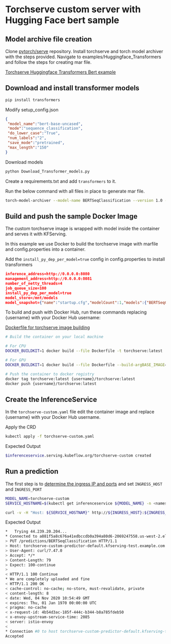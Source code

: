 # Torchserve custom server with Hugging Face bert sample

## Model archive file creation

Clone [pytorch/serve](https://github.com/pytorch/serve) repository. Install torchserve and torch model archiver with the steps provided. Navigate to examples/Huggingface_Transformers and follow the steps for creating mar file.

[Torchserve Huggingface Transformers Bert example](https://github.com/pytorch/serve/tree/master/examples/Huggingface_Transformers)

## Download and install transformer models

```bash
pip install transformers
```

Modify setup_config.json

```json
{
 "model_name":"bert-base-uncased",
 "mode":"sequence_classification",
 "do_lower_case":"True",
 "num_labels":"2",
 "save_mode":"pretrained",
 "max_length":"150"
}
```

Download models

```bash
python Download_Transformer_models.py
```

Create a requirements.txt and add `transformers` to it.

Run the below command with all files in place to generate mar file.

```bash
torch-model-archiver --model-name BERTSeqClassification --version 1.0 --serialized-file Transformer_model/pytorch_model.bin --handler ./Transformer_handler_generalized.py --extra-files "Transformer_model/config.json,./setup_config.json,./Seq_classification_artifacts/index_to_name.json" -r requirements.txt
```

## Build and push the sample Docker Image

The custom torchserve image is wrapped with model inside the container and serves it with KFServing.

In this example we use Docker to build the torchserve image with marfile and config.properties into a container.

Add the `install_py_dep_per_model=true` config in config.properties to install transformers


```json
inference_address=http://0.0.0.0:8080
management_address=http://0.0.0.0:8081
number_of_netty_threads=4
job_queue_size=100
install_py_dep_per_model=true
model_store=/mnt/models
model_snapshot={"name":"startup.cfg","modelCount":1,"models":{"BERTSeqClassification":{"1.0":{"defaultVersion":true,"marName":"BERTSeqClassification.mar","minWorkers":1,"maxWorkers":5,"batchSize":1,"maxBatchDelay":5000,"responseTimeout":120}}}}
```

To build and push with Docker Hub, run these commands replacing {username} with your Docker Hub username:

[Dockerfile for torchserve image building](https://github.com/pytorch/serve/blob/master/docker/Dockerfile)


```bash
# Build the container on your local machine

# For CPU
DOCKER_BUILDKIT=1 docker build --file Dockerfile -t torchserve:latest .

# For GPU
DOCKER_BUILDKIT=1 docker build --file Dockerfile --build-argBASE_IMAGE=nvidia/cuda:10.1-cudnn7-runtime-ubuntu18.04 -t torchserve:latest .

# Push the container to docker registry
docker tag torchserve:latest {username}/torchserve:latest
docker push {username}/torchserve:latest
```

## Create the InferenceService

In the `torchserve-custom.yaml` file edit the container image and replace {username} with your Docker Hub username.

Apply the CRD

```bash
kubectl apply -f torchserve-custom.yaml
```

Expected Output

```bash
$inferenceservice.serving.kubeflow.org/torchserve-custom created
```

## Run a prediction

The first step is to [determine the ingress IP and ports](../../../../README.md#determine-the-ingress-ip-and-ports) and set `INGRESS_HOST` and `INGRESS_PORT`

```bash
MODEL_NAME=torchserve-custom
SERVICE_HOSTNAME=$(kubectl get inferenceservice ${MODEL_NAME} -n <namespace> -o jsonpath='{.status.url}' | cut -d "/" -f 3)

curl -v -H "Host: ${SERVICE_HOSTNAM}" http://${INGRESS_HOST}:${INGRESS_PORT}/predictions/BERTSeqClassification -T serve/examples/Huggingface_Transformers/sample_text.txt
```

Expected Output

```bash
*   Trying 44.239.20.204...
* Connected to a881f5a8c676a41edbccdb0a394a80d6-2069247558.us-west-2.elb.amazonaws.com (44.239.20.204) port 80 (#0)
> PUT /predictions/BERTSeqClassification HTTP/1.1
> Host: torchserve-custom-predictor-default.kfserving-test.example.com
> User-Agent: curl/7.47.0
> Accept: */*
> Content-Length: 79
> Expect: 100-continue
>
< HTTP/1.1 100 Continue
* We are completely uploaded and fine
< HTTP/1.1 200 OK
< cache-control: no-cache; no-store, must-revalidate, private
< content-length: 8
< date: Wed, 04 Nov 2020 10:54:49 GMT
< expires: Thu, 01 Jan 1970 00:00:00 UTC
< pragma: no-cache
< x-request-id: 4b54d3ac-185f-444c-b344-b8a785fdeb50
< x-envoy-upstream-service-time: 2085
< server: istio-envoy
<
* Connection #0 to host torchserve-custom-predictor-default.kfserving-test.example.com left intact
Accepted
```
